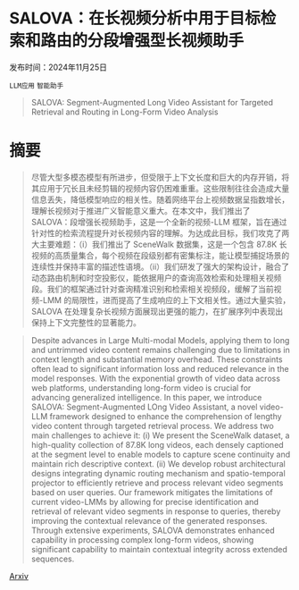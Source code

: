# SALOVA：在长视频分析中用于目标检索和路由的分段增强型长视频助手

发布时间：2024年11月25日

`LLM应用` `智能助手`

> SALOVA: Segment-Augmented Long Video Assistant for Targeted Retrieval and Routing in Long-Form Video Analysis

# 摘要

> 尽管大型多模态模型有所进步，但受限于上下文长度和巨大的内存开销，将其应用于冗长且未经剪辑的视频内容仍困难重重。这些限制往往会造成大量信息丢失，降低模型响应的相关性。随着网络平台上视频数据呈指数增长，理解长视频对于推进广义智能意义重大。在本文中，我们推出了 SALOVA：段增强长视频助手，这是一个全新的视频-LLM 框架，旨在通过针对性的检索流程提升对长视频内容的理解。为达成此目标，我们攻克了两大主要难题：（i）我们推出了 SceneWalk 数据集，这是一个包含 87.8K 长视频的高质量集合，每个视频在段级别都有密集标注，能让模型捕捉场景的连续性并保持丰富的描述性语境。（ii）我们研发了强大的架构设计，融合了动态路由机制和时空投影仪，能依据用户的查询高效检索和处理相关视频段。我们的框架通过针对查询精准识别和检索相关视频段，缓解了当前视频-LMM 的局限性，进而提高了生成响应的上下文相关性。通过大量实验，SALOVA 在处理复杂长视频方面展现出更强的能力，在扩展序列中表现出保持上下文完整性的显著能力。

> Despite advances in Large Multi-modal Models, applying them to long and untrimmed video content remains challenging due to limitations in context length and substantial memory overhead. These constraints often lead to significant information loss and reduced relevance in the model responses. With the exponential growth of video data across web platforms, understanding long-form video is crucial for advancing generalized intelligence. In this paper, we introduce SALOVA: Segment-Augmented LOng Video Assistant, a novel video-LLM framework designed to enhance the comprehension of lengthy video content through targeted retrieval process. We address two main challenges to achieve it: (i) We present the SceneWalk dataset, a high-quality collection of 87.8K long videos, each densely captioned at the segment level to enable models to capture scene continuity and maintain rich descriptive context. (ii) We develop robust architectural designs integrating dynamic routing mechanism and spatio-temporal projector to efficiently retrieve and process relevant video segments based on user queries. Our framework mitigates the limitations of current video-LMMs by allowing for precise identification and retrieval of relevant video segments in response to queries, thereby improving the contextual relevance of the generated responses. Through extensive experiments, SALOVA demonstrates enhanced capability in processing complex long-form videos, showing significant capability to maintain contextual integrity across extended sequences.

[Arxiv](https://arxiv.org/abs/2411.16173)